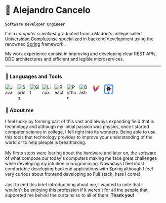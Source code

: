# 🌄 Alejandro Cancelo

**`Software Developer Engineer`**

I'm a *computer scientiest* graduated from a Madrid's college called [Universidad Complutense](https://www.ucm.es/) 
specialized in backend development using the renowned [Spring](https://spring.io/why-spring) framework.

My work experience consist in improving and developing clear REST APIs, DDD architectures and efficient and legible 
microservices.

---
### 🧰 Languages and Tools

<img align="left" alt="Java" width="30px" style="padding-right:10px;" src="https://cdn.jsdelivr.net/gh/devicons/devicon/icons/java/java-original.svg"/>
<img align="left" alt="Spring" width="30px" style="padding-right:10px;" src="https://cdn.jsdelivr.net/gh/devicons/devicon/icons/spring/spring-original.svg" />
<img align="left" alt="Git" width="30px" style="padding-right:10px;" src="https://cdn.jsdelivr.net/gh/devicons/devicon/icons/git/git-original.svg" />
<img align="left" alt="Linux" width="30px" style="padding-right:10px;" src="https://cdn.jsdelivr.net/gh/devicons/devicon/icons/linux/linux-original.svg" />
<img align="left" alt="React" width="30px" style="padding-right:10px;" src="https://cdn.jsdelivr.net/gh/devicons/devicon/icons/react/react-original.svg" />
<img align="left" alt="Python" width="30px" style="padding-right:10px;" src="https://cdn.jsdelivr.net/gh/devicons/devicon/icons/python/python-plain.svg" />
<img align="left" alt="Bash" width="30px" style="padding-right:10px;" src="https://cdn.jsdelivr.net/gh/devicons/devicon/icons/bash/bash-plain.svg" />
<img align="left" alt="Maven" width="30px" style="padding-right:10px;" src="./icons/maven-icon.svg" />
<img align="left" alt="Quarkus" width="30px" style="padding-right:10px;" src="./icons/quarkus-icon.svg"/>
<br>
<br>

# 

<summary><h3>📑 About me</h3></summary>
I feel lucky by forming part of this vast and always expanding field that is technology and although my initial passion was physics, 
once I started computer science in college, I fell right into its wonders. Being able to use this tools that technology provides 
to improve your understanding of the world or to help pleople is breathtaking.<br><br>
My firsts steps were learing about the hardware and later on, the software of what compose our today's computers making me face great
challenges while developing my intuition in programming. Nowadays I feel most comfortable developing backend applications with Spring
although I feel very curious about frontend developing so Full stack, here I come!<br><br>
Just to end this brief introductiong about me, I wanted to note that I wouldn't be enjoying this profession if it weren't for all the
people that supported me behind the curtains so to all of them: <strong>Thank you!</strong>